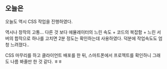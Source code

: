 ## 오늘은

오늘도 역시 CSS 작업을 진행하였다. 

역시나 창작의 고통... 다른 것 보다 에뮬레이터의 느린 속도 + 코드의 복잡함 + 느린 서버의 합작으로 하나를 고치면 2분 정도는 확인하는데 사용하였다. 덕분에 작업속도도 엄청 느려졌다.. 

CSS 마무리를 하고 클라이언트 배포를 한 뒤, 스마트폰에서 프로젝트를 확인하니 그래도 나름 봐줄만 한 것 같다. ㅎㅎ